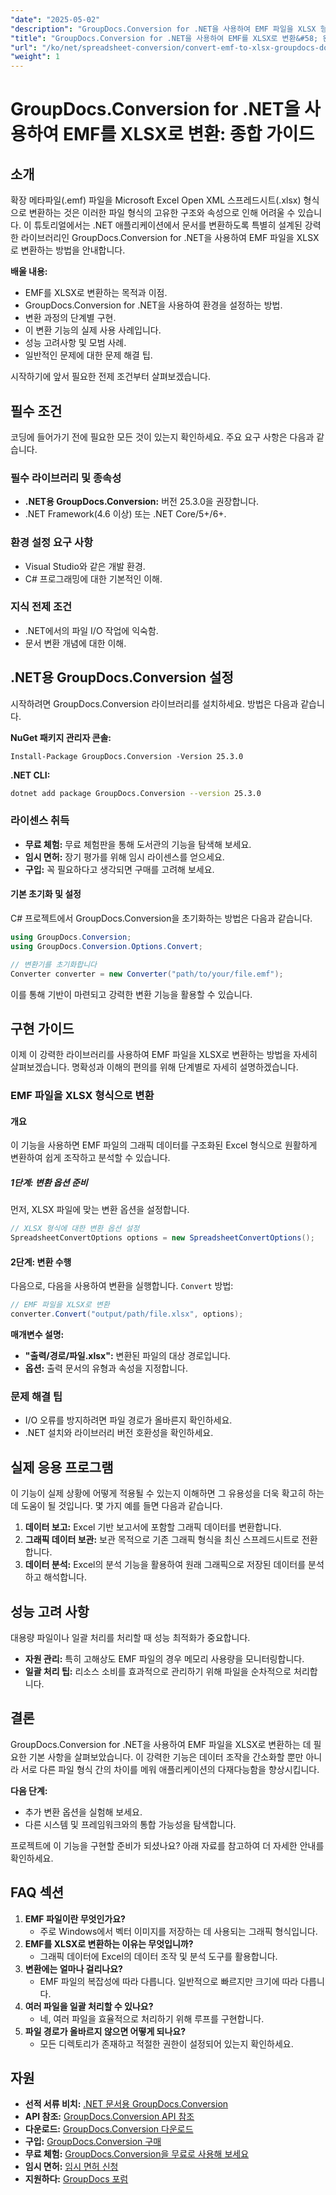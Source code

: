 ```yaml
---
"date": "2025-05-02"
"description": "GroupDocs.Conversion for .NET을 사용하여 EMF 파일을 XLSX 형식으로 원활하게 변환하는 방법을 알아보세요. 지금 바로 문서 변환 기술을 향상시키세요."
"title": "GroupDocs.Conversion for .NET을 사용하여 EMF를 XLSX로 변환&#58; 완벽한 가이드"
"url": "/ko/net/spreadsheet-conversion/convert-emf-to-xlsx-groupdocs-dotnet/"
"weight": 1
---
```


# GroupDocs.Conversion for .NET을 사용하여 EMF를 XLSX로 변환: 종합 가이드

## 소개

확장 메타파일(.emf) 파일을 Microsoft Excel Open XML 스프레드시트(.xlsx) 형식으로 변환하는 것은 이러한 파일 형식의 고유한 구조와 속성으로 인해 어려울 수 있습니다. 이 튜토리얼에서는 .NET 애플리케이션에서 문서를 변환하도록 특별히 설계된 강력한 라이브러리인 GroupDocs.Conversion for .NET을 사용하여 EMF 파일을 XLSX로 변환하는 방법을 안내합니다.

**배울 내용:**
- EMF를 XLSX로 변환하는 목적과 이점.
- GroupDocs.Conversion for .NET을 사용하여 환경을 설정하는 방법.
- 변환 과정의 단계별 구현.
- 이 변환 기능의 실제 사용 사례입니다.
- 성능 고려사항 및 모범 사례.
- 일반적인 문제에 대한 문제 해결 팁.

시작하기에 앞서 필요한 전제 조건부터 살펴보겠습니다.

## 필수 조건
코딩에 들어가기 전에 필요한 모든 것이 있는지 확인하세요. 주요 요구 사항은 다음과 같습니다.

### 필수 라이브러리 및 종속성
- **.NET용 GroupDocs.Conversion:** 버전 25.3.0을 권장합니다.
- .NET Framework(4.6 이상) 또는 .NET Core/5+/6+.

### 환경 설정 요구 사항
- Visual Studio와 같은 개발 환경.
- C# 프로그래밍에 대한 기본적인 이해.

### 지식 전제 조건
- .NET에서의 파일 I/O 작업에 익숙함.
- 문서 변환 개념에 대한 이해.

## .NET용 GroupDocs.Conversion 설정
시작하려면 GroupDocs.Conversion 라이브러리를 설치하세요. 방법은 다음과 같습니다.

**NuGet 패키지 관리자 콘솔:**
```shell
Install-Package GroupDocs.Conversion -Version 25.3.0
```

**.NET CLI:**
```bash
dotnet add package GroupDocs.Conversion --version 25.3.0
```

### 라이센스 취득
- **무료 체험:** 무료 체험판을 통해 도서관의 기능을 탐색해 보세요.
- **임시 면허:** 장기 평가를 위해 임시 라이센스를 얻으세요.
- **구입:** 꼭 필요하다고 생각되면 구매를 고려해 보세요.

#### 기본 초기화 및 설정
C# 프로젝트에서 GroupDocs.Conversion을 초기화하는 방법은 다음과 같습니다.
```csharp
using GroupDocs.Conversion;
using GroupDocs.Conversion.Options.Convert;

// 변환기를 초기화합니다
Converter converter = new Converter("path/to/your/file.emf");
```
이를 통해 기반이 마련되고 강력한 변환 기능을 활용할 수 있습니다.

## 구현 가이드
이제 이 강력한 라이브러리를 사용하여 EMF 파일을 XLSX로 변환하는 방법을 자세히 살펴보겠습니다. 명확성과 이해의 편의를 위해 단계별로 자세히 설명하겠습니다.

### EMF 파일을 XLSX 형식으로 변환
#### 개요
이 기능을 사용하면 EMF 파일의 그래픽 데이터를 구조화된 Excel 형식으로 원활하게 변환하여 쉽게 조작하고 분석할 수 있습니다.
##### 1단계: 변환 옵션 준비
먼저, XLSX 파일에 맞는 변환 옵션을 설정합니다.
```csharp
// XLSX 형식에 대한 변환 옵션 설정
SpreadsheetConvertOptions options = new SpreadsheetConvertOptions();
```
#### 2단계: 변환 수행
다음으로, 다음을 사용하여 변환을 실행합니다. `Convert` 방법:
```csharp
// EMF 파일을 XLSX로 변환
converter.Convert("output/path/file.xlsx", options);
```
**매개변수 설명:**
- **"출력/경로/파일.xlsx":** 변환된 파일의 대상 경로입니다.
- **옵션:** 출력 문서의 유형과 속성을 지정합니다.
### 문제 해결 팁
- I/O 오류를 방지하려면 파일 경로가 올바른지 확인하세요.
- .NET 설치와 라이브러리 버전 호환성을 확인하세요.

## 실제 응용 프로그램
이 기능이 실제 상황에 어떻게 적용될 수 있는지 이해하면 그 유용성을 더욱 확고히 하는 데 도움이 될 것입니다. 몇 가지 예를 들면 다음과 같습니다.
1. **데이터 보고:** Excel 기반 보고서에 포함할 그래픽 데이터를 변환합니다.
2. **그래픽 데이터 보관:** 보관 목적으로 기존 그래픽 형식을 최신 스프레드시트로 전환합니다.
3. **데이터 분석:** Excel의 분석 기능을 활용하여 원래 그래픽으로 저장된 데이터를 분석하고 해석합니다.

## 성능 고려 사항
대용량 파일이나 일괄 처리를 처리할 때 성능 최적화가 중요합니다.
- **자원 관리:** 특히 고해상도 EMF 파일의 경우 메모리 사용량을 모니터링합니다.
- **일괄 처리 팁:** 리소스 소비를 효과적으로 관리하기 위해 파일을 순차적으로 처리합니다.

## 결론
GroupDocs.Conversion for .NET을 사용하여 EMF 파일을 XLSX로 변환하는 데 필요한 기본 사항을 살펴보았습니다. 이 강력한 기능은 데이터 조작을 간소화할 뿐만 아니라 서로 다른 파일 형식 간의 차이를 메워 애플리케이션의 다재다능함을 향상시킵니다.

**다음 단계:**
- 추가 변환 옵션을 실험해 보세요.
- 다른 시스템 및 프레임워크와의 통합 가능성을 탐색합니다.

프로젝트에 이 기능을 구현할 준비가 되셨나요? 아래 자료를 참고하여 더 자세한 안내를 확인하세요.
## FAQ 섹션
1. **EMF 파일이란 무엇인가요?**
   - 주로 Windows에서 벡터 이미지를 저장하는 데 사용되는 그래픽 형식입니다.
2. **EMF를 XLSX로 변환하는 이유는 무엇입니까?**
   - 그래픽 데이터에 Excel의 데이터 조작 및 분석 도구를 활용합니다.
3. **변환에는 얼마나 걸리나요?**
   - EMF 파일의 복잡성에 따라 다릅니다. 일반적으로 빠르지만 크기에 따라 다릅니다.
4. **여러 파일을 일괄 처리할 수 있나요?**
   - 네, 여러 파일을 효율적으로 처리하기 위해 루프를 구현합니다.
5. **파일 경로가 올바르지 않으면 어떻게 되나요?**
   - 모든 디렉토리가 존재하고 적절한 권한이 설정되어 있는지 확인하세요.
## 자원
- **선적 서류 비치:** [.NET 문서용 GroupDocs.Conversion](https://docs.groupdocs.com/conversion/net/)
- **API 참조:** [GroupDocs.Conversion API 참조](https://reference.groupdocs.com/conversion/net/)
- **다운로드:** [GroupDocs.Conversion 다운로드](https://releases.groupdocs.com/conversion/net/)
- **구입:** [GroupDocs.Conversion 구매](https://purchase.groupdocs.com/buy)
- **무료 체험:** [GroupDocs.Conversion을 무료로 사용해 보세요](https://releases.groupdocs.com/conversion/net/)
- **임시 면허:** [임시 면허 신청](https://purchase.groupdocs.com/temporary-license/)
- **지원하다:** [GroupDocs 포럼](https://forum.groupdocs.com/c/conversion/10)